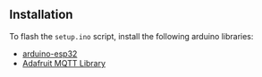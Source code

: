 ## Installation

To flash the ```setup.ino``` script, install the following arduino libraries:

 * [arduino-esp32](https://github.com/espressif/arduino-esp32)
 * [Adafruit MQTT Library](https://github.com/adafruit/Adafruit_MQTT_Library)
